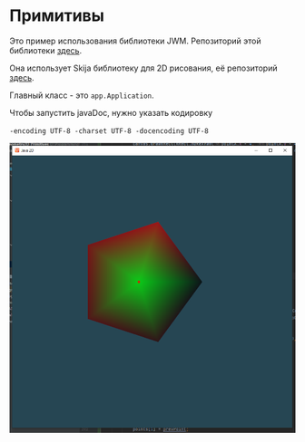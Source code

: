 # Примитивы

Это пример использования библиотеки JWM.
Репозиторий этой библиотеки [здесь](https://github.com/HumbleUI/JWM).

Она использует Skija библиотеку для 2D рисования, её репозиторий
[здесь](https://github.com/JetBrains/skija).

Главный класс - это `app.Application`. 

Чтобы запустить javaDoc, нужно указать кодировку

`-encoding UTF-8 -charset UTF-8 -docencoding UTF-8`

![example](src/main/resources/example.png)
